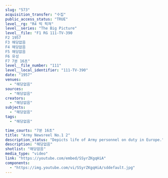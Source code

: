 ```yaml
---
slug: "573"
acquisition_transfer: "수집"
public_access_status: "TRUE"
level__rg: "R4 빅 픽쳐"
level__series: "The Big Picture"
level__file: "F1 RG 111-TV-390
F2 1957
F3 해당없음
F4 해당없음
F5 해당없음
F6 유성
F7 7분 16초"
level__file_number: "111"
level__local_identifier: "111-TV-390"
date: "1957"
venues: 
  - "해당없음"
sources: 
  - "해당없음"
creators: 
  - "해당없음"
subjects: 
  - "해당없음"
tags: 
  - "해당없음"

time_courts: "7분 16초"
title: "Army Newsreel No.1 2"
description_status: "Depicts life of Army personnel on duty in Europe."
description: "해당없음"
shotlist: "해당없음"
media_type: "video"
link: "https://youtube.com/embed/SSyrZKgqHiA"
components: 
  - "https://img.youtube.com/vi/SSyrZKgqHiA/sddefault.jpg"
---
```

